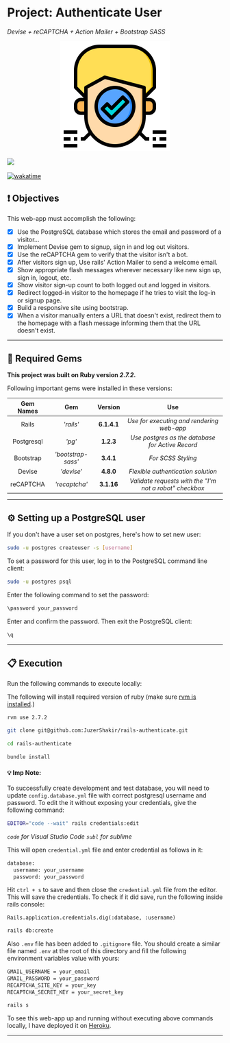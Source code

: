 # Project: Authenticate User

_Devise + reCAPTCHA + Action Mailer + Bootstrap SASS_

<div align="center">
  <img src="public/assets/project_logo.png" />
</div>

![](https://visitor-badge-reloaded.herokuapp.com/badge?page_id=juzershakir.rails-authenticate&color=000000&lcolor=000000&style=for-the-badge&logo=Github)

<a href="https://wakatime.com/@JuzerShakir/projects/rjmszkkjeo?start=2021-11-02" target="_blank"><img src="https://wakatime.com/badge/user/ccef187f-4308-4666-920d-d0a9a07d713a/project/cf27cce3-0e99-43d1-a469-74461e0e8c38.svg" alt="wakatime"></a>

## ❗ Objectives

This web-app must accomplish the following:

- [x] Use the PostgreSQL database which stores the email and password of a visitor...
- [x] Implement Devise gem to signup, sign in and log out visitors.
- [x] Use the reCAPTCHA gem to verify that the visitor isn't a bot.
- [x] After visitors sign up, Use rails' Action Mailer to send a welcome email.
- [x] Show appropriate flash messages wherever necessary like new sign up, sign in, logout, etc.
- [x] Show visitor sign-up count to both logged out and logged in visitors.
- [x] Redirect logged-in visitor to the homepage if he tries to visit the log-in or signup page.
- [x] Build a responsive site using bootstrap.
- [x] When a visitor manually enters a URL that doesn't exist, redirect them to the homepage with a flash message informing them that the URL doesn't exist.

---

## 💎 Required Gems

**This project was built on Ruby version _2.7.2_.**

Following important gems were installed in these versions:

| **Gem Names** |      **Gem**       | **Version** |                         **Use**                         |
| :-----------: | :----------------: | :---------: | :-----------------------------------------------------: |
|     Rails     |     _'rails'_      | **6.1.4.1** |        _Use for executing and rendering web-app_        |
|  Postgresql   |       _'pg'_       |  **1.2.3**  |    _Use postgres as the database for Active Record_     |
|   Bootstrap   | _'bootstrap-sass'_ |  **3.4.1**  |                   _For SCSS Styling_                    |
|    Devise     |     _'devise'_     |  **4.8.0**  |           _Flexible authentication solution_            |
|   reCAPTCHA   |   _'recaptcha'_    | **3.1.16**  | _Validate requests with the "I'm not a robot" checkbox_ |

---

## ⚙️ Setting up a PostgreSQL user

If you don't have a user set on postgres, here's how to set new user:

```bash
sudo -u postgres createuser -s [username]
```

To set a password for this user, log in to the PostgreSQL command line client:

```bash
sudo -u postgres psql
```

Enter the following command to set the password:

```bash
\password your_password
```

Enter and confirm the password. Then exit the PostgreSQL client:

```bash
\q
```

---

## 📋 Execution

Run the following commands to execute locally:

The following will install required version of ruby (make sure [rvm is installed](https://rvm.io/rvm/install).)

```bash
rvm use 2.7.2
```

```bash
git clone git@github.com:JuzerShakir/rails-authenticate.git
```

```bash
cd rails-authenticate
```

```bash
bundle install
```

#### 💡 Imp Note:

To successfully create development and test database, you will need to update `config.database.yml` file with correct postgresql username and password.
To edit the it without exposing your credentials, give the following command:

```bash
EDITOR="code --wait" rails credentials:edit
```

_`code` for Visual Studio Code_
_`subl` for sublime_

This will open `credential.yml` file and enter credential as follows in it:

```
database:
  username: your_username
  password: your_password
```

Hit `ctrl + s` to save and then close the `credential.yml` file from the editor. This will save the credentials. To check if it did save, run the following inside rails console:

```
Rails.application.credentials.dig(:database, :username)
```

```bash
rails db:create
```

Also `.env` file has been added to `.gitignore` file. You should create a similar file named `.env` at the root of this directory and fill the following environment variables value with yours:

```
GMAIL_USERNAME = your_email
GMAIL_PASSWORD = your_password
RECAPTCHA_SITE_KEY = your_key
RECAPTCHA_SECRET_KEY = your_secret_key
```

```bash
rails s
```

To see this web-app up and running without executing above commands locally,
I have deployed it on [Heroku](https://rails-authenticate.herokuapp.com/).

---
